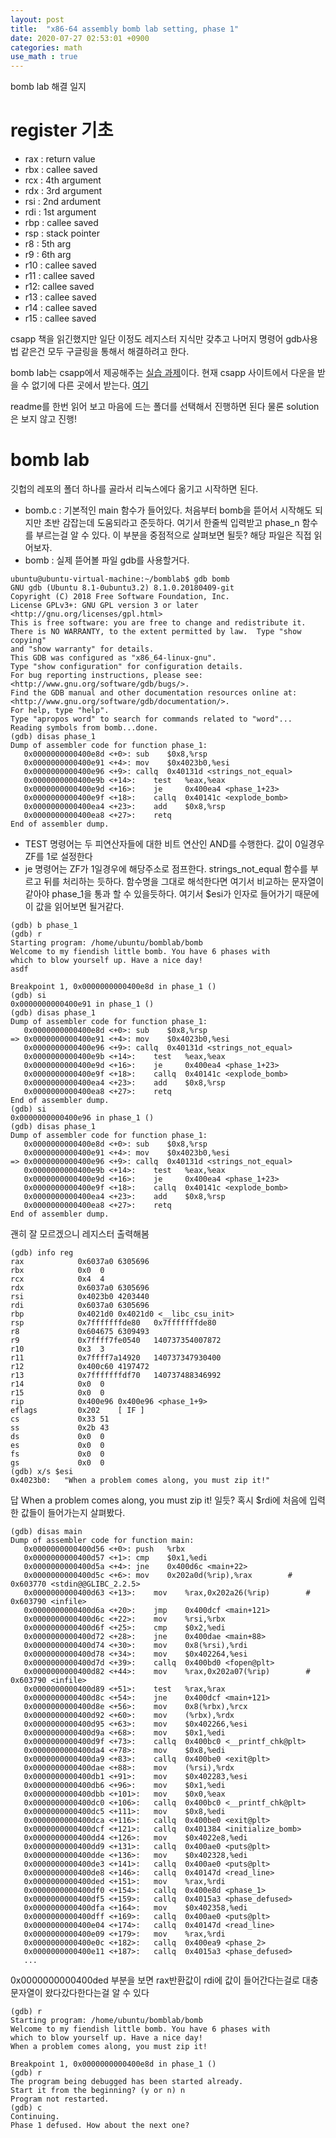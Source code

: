 ```yaml
---
layout: post
title:  "x86-64 assembly bomb lab setting, phase 1"
date: 2020-07-27 02:53:01 +0900
categories: math
use_math : true
---
```


bomb lab 해결 일지

# register 기초

- rax : return value
- rbx : callee saved
- rcx : 4th argument
- rdx : 3rd argument
- rsi : 2nd ardument
- rdi : 1st argument
- rbp : callee saved
- rsp : stack pointer
- r8 : 5th arg
- r9 : 6th arg
- r10 : callee saved
- r11 : callee saved
- r12: callee saved
- r13 : callee saved
- r14 : callee saved
- r15 : callee saved

csapp 책을 읽긴했지만 일단 이정도 레지스터 지식만 갖추고 나머지 명령어 gdb사용법 같은건 모두 구글링을 통해서 해결하려고 한다.



bomb lab는 csapp에서 제공해주는 [실습 과제](http://csapp.cs.cmu.edu/3e/labs.html)이다. 현재 csapp 사이트에서 다운을 받을 수 없기에 다른 곳에서 받는다. [여기](https://github.com/luong-komorebi/Binary-Bomb)

readme를 한번 읽어 보고 마음에 드는 폴더를 선택해서 진행하면 된다 물론 solution은 보지 않고 진행!

# bomb lab 

깃헙의 레포의 폴더 하나를 골라서 리눅스에다 옮기고 시작하면 된다.
- bomb.c : 기본적인 main 함수가 들어있다. 처음부터 bomb을 뜯어서 시작해도 되지만 초반 감잡는데 도움되라고 준듯하다. 여기서 한줄씩 입력받고 phase_n 함수를 부르는걸 알 수 있다. 이 부분을 중점적으로 살펴보면 될듯? 해당 파일은 직접 읽어보자.
- bomb : 실제 뜯어볼 파일 gdb를 사용할거다.


```
ubuntu@ubuntu-virtual-machine:~/bomblab$ gdb bomb
GNU gdb (Ubuntu 8.1-0ubuntu3.2) 8.1.0.20180409-git
Copyright (C) 2018 Free Software Foundation, Inc.
License GPLv3+: GNU GPL version 3 or later <http://gnu.org/licenses/gpl.html>
This is free software: you are free to change and redistribute it.
There is NO WARRANTY, to the extent permitted by law.  Type "show copying"
and "show warranty" for details.
This GDB was configured as "x86_64-linux-gnu".
Type "show configuration" for configuration details.
For bug reporting instructions, please see:
<http://www.gnu.org/software/gdb/bugs/>.
Find the GDB manual and other documentation resources online at:
<http://www.gnu.org/software/gdb/documentation/>.
For help, type "help".
Type "apropos word" to search for commands related to "word"...
Reading symbols from bomb...done.
(gdb) disas phase_1
Dump of assembler code for function phase_1:
   0x0000000000400e8d <+0>:	sub    $0x8,%rsp
   0x0000000000400e91 <+4>:	mov    $0x4023b0,%esi
   0x0000000000400e96 <+9>:	callq  0x40131d <strings_not_equal>
   0x0000000000400e9b <+14>:	test   %eax,%eax
   0x0000000000400e9d <+16>:	je     0x400ea4 <phase_1+23>
   0x0000000000400e9f <+18>:	callq  0x40141c <explode_bomb>
   0x0000000000400ea4 <+23>:	add    $0x8,%rsp
   0x0000000000400ea8 <+27>:	retq   
End of assembler dump.
```
- TEST 명령어는 두 피연산자들에 대한 비트 연산인 AND를 수행한다. 값이 0일경우 ZF를 1로 설정한다
- je 명령어는 ZF가 1일경우에 해당주소로 점프한다.
strings_not_equal 함수를 부르고 뒤를 처리하는 듯하다. 함수명을 그대로 해석한다면 여기서 비교하는 문자열이 같아야 phase_1을 통과 할 수 있을듯하다.
여기서 $esi가 인자로 들어가기 때문에 이 값을 읽어보면 될거같다.
```
(gdb) b phase_1
(gdb) r
Starting program: /home/ubuntu/bomblab/bomb 
Welcome to my fiendish little bomb. You have 6 phases with
which to blow yourself up. Have a nice day!
asdf

Breakpoint 1, 0x0000000000400e8d in phase_1 ()
(gdb) si
0x0000000000400e91 in phase_1 ()
(gdb) disas phase_1
Dump of assembler code for function phase_1:
   0x0000000000400e8d <+0>:	sub    $0x8,%rsp
=> 0x0000000000400e91 <+4>:	mov    $0x4023b0,%esi
   0x0000000000400e96 <+9>:	callq  0x40131d <strings_not_equal>
   0x0000000000400e9b <+14>:	test   %eax,%eax
   0x0000000000400e9d <+16>:	je     0x400ea4 <phase_1+23>
   0x0000000000400e9f <+18>:	callq  0x40141c <explode_bomb>
   0x0000000000400ea4 <+23>:	add    $0x8,%rsp
   0x0000000000400ea8 <+27>:	retq   
End of assembler dump.
(gdb) si
0x0000000000400e96 in phase_1 ()
(gdb) disas phase_1
Dump of assembler code for function phase_1:
   0x0000000000400e8d <+0>:	sub    $0x8,%rsp
   0x0000000000400e91 <+4>:	mov    $0x4023b0,%esi
=> 0x0000000000400e96 <+9>:	callq  0x40131d <strings_not_equal>
   0x0000000000400e9b <+14>:	test   %eax,%eax
   0x0000000000400e9d <+16>:	je     0x400ea4 <phase_1+23>
   0x0000000000400e9f <+18>:	callq  0x40141c <explode_bomb>
   0x0000000000400ea4 <+23>:	add    $0x8,%rsp
   0x0000000000400ea8 <+27>:	retq   
End of assembler dump.
```
괜히 잘 모르겠으니 레지스터 출력해봄
```
(gdb) info reg
rax            0x6037a0	6305696
rbx            0x0	0
rcx            0x4	4
rdx            0x6037a0	6305696
rsi            0x4023b0	4203440
rdi            0x6037a0	6305696
rbp            0x4021d0	0x4021d0 <__libc_csu_init>
rsp            0x7fffffffde80	0x7fffffffde80
r8             0x604675	6309493
r9             0x7ffff7fe0540	140737354007872
r10            0x3	3
r11            0x7ffff7a14920	140737347930400
r12            0x400c60	4197472
r13            0x7fffffffdf70	140737488346992
r14            0x0	0
r15            0x0	0
rip            0x400e96	0x400e96 <phase_1+9>
eflags         0x202	[ IF ]
cs             0x33	51
ss             0x2b	43
ds             0x0	0
es             0x0	0
fs             0x0	0
gs             0x0	0
(gdb) x/s $esi
0x4023b0:	"When a problem comes along, you must zip it!"
```

답 When a problem comes along, you must zip it! 일듯? 혹시 $rdi에 처음에 입력한 값들이 들어가는지 살펴봤다.


```
(gdb) disas main
Dump of assembler code for function main:
   0x0000000000400d56 <+0>:	push   %rbx
   0x0000000000400d57 <+1>:	cmp    $0x1,%edi
   0x0000000000400d5a <+4>:	jne    0x400d6c <main+22>
   0x0000000000400d5c <+6>:	mov    0x202a0d(%rip),%rax        # 0x603770 <stdin@@GLIBC_2.2.5>
   0x0000000000400d63 <+13>:	mov    %rax,0x202a26(%rip)        # 0x603790 <infile>
   0x0000000000400d6a <+20>:	jmp    0x400dcf <main+121>
   0x0000000000400d6c <+22>:	mov    %rsi,%rbx
   0x0000000000400d6f <+25>:	cmp    $0x2,%edi
   0x0000000000400d72 <+28>:	jne    0x400dae <main+88>
   0x0000000000400d74 <+30>:	mov    0x8(%rsi),%rdi
   0x0000000000400d78 <+34>:	mov    $0x402264,%esi
   0x0000000000400d7d <+39>:	callq  0x400bd0 <fopen@plt>
   0x0000000000400d82 <+44>:	mov    %rax,0x202a07(%rip)        # 0x603790 <infile>
   0x0000000000400d89 <+51>:	test   %rax,%rax
   0x0000000000400d8c <+54>:	jne    0x400dcf <main+121>
   0x0000000000400d8e <+56>:	mov    0x8(%rbx),%rcx
   0x0000000000400d92 <+60>:	mov    (%rbx),%rdx
   0x0000000000400d95 <+63>:	mov    $0x402266,%esi
   0x0000000000400d9a <+68>:	mov    $0x1,%edi
   0x0000000000400d9f <+73>:	callq  0x400bc0 <__printf_chk@plt>
   0x0000000000400da4 <+78>:	mov    $0x8,%edi
   0x0000000000400da9 <+83>:	callq  0x400be0 <exit@plt>
   0x0000000000400dae <+88>:	mov    (%rsi),%rdx
   0x0000000000400db1 <+91>:	mov    $0x402283,%esi
   0x0000000000400db6 <+96>:	mov    $0x1,%edi
   0x0000000000400dbb <+101>:	mov    $0x0,%eax
   0x0000000000400dc0 <+106>:	callq  0x400bc0 <__printf_chk@plt>
   0x0000000000400dc5 <+111>:	mov    $0x8,%edi
   0x0000000000400dca <+116>:	callq  0x400be0 <exit@plt>
   0x0000000000400dcf <+121>:	callq  0x401384 <initialize_bomb>
   0x0000000000400dd4 <+126>:	mov    $0x4022e8,%edi
   0x0000000000400dd9 <+131>:	callq  0x400ae0 <puts@plt>
   0x0000000000400dde <+136>:	mov    $0x402328,%edi
   0x0000000000400de3 <+141>:	callq  0x400ae0 <puts@plt>
   0x0000000000400de8 <+146>:	callq  0x40147d <read_line>
   0x0000000000400ded <+151>:	mov    %rax,%rdi
   0x0000000000400df0 <+154>:	callq  0x400e8d <phase_1>
   0x0000000000400df5 <+159>:	callq  0x4015a3 <phase_defused>
   0x0000000000400dfa <+164>:	mov    $0x402358,%edi
   0x0000000000400dff <+169>:	callq  0x400ae0 <puts@plt>
   0x0000000000400e04 <+174>:	callq  0x40147d <read_line>
   0x0000000000400e09 <+179>:	mov    %rax,%rdi
   0x0000000000400e0c <+182>:	callq  0x400ea9 <phase_2>
   0x0000000000400e11 <+187>:	callq  0x4015a3 <phase_defused>
   ...
```
0x0000000000400ded 부분을 보면 rax반환값이 rdi에 값이 들어간다는걸로 대충 문자열이 왔다갔다한다는걸 알 수 있다



```
(gdb) r
Starting program: /home/ubuntu/bomblab/bomb 
Welcome to my fiendish little bomb. You have 6 phases with
which to blow yourself up. Have a nice day!
When a problem comes along, you must zip it!     

Breakpoint 1, 0x0000000000400e8d in phase_1 ()
(gdb) r
The program being debugged has been started already.
Start it from the beginning? (y or n) n
Program not restarted.
(gdb) c
Continuing.
Phase 1 defused. How about the next one?
```